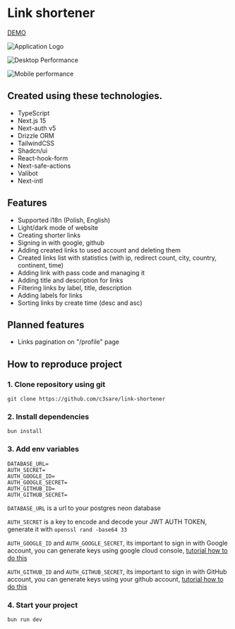 # Link shortener

[DEMO](https://link-shortener-omega-ten.vercel.app/)

![Application Logo](https://github.com/c3sare/link-shortener/assets/80517943/826cc31e-8128-480a-bfc3-c5b3b4f2edee)

![Desktop Performance](https://github.com/user-attachments/assets/fd8f6537-6036-44d3-83d0-b4a46a1b4ba4)

![Mobile performance](https://github.com/user-attachments/assets/a656ab7a-2b2f-408d-909f-0fc7d1dcf0b2)

## Created using these technologies.

- TypeScript
- Next.js 15
- Next-auth v5
- Drizzle ORM
- TailwindCSS
- Shadcn/ui
- React-hook-form
- Next-safe-actions
- Valibot
- Next-intl

## Features

- Supported i18n (Polish, English)
- Light/dark mode of website
- Creating shorter links
- Signing in with google, github
- Adding created links to used account and deleting them
- Created links list with statistics (with ip, redirect count, city, country, continent, time)
- Adding link with pass code and managing it
- Adding title and description for links
- Filtering links by label, title, description
- Adding labels for links
- Sorting links by create time (desc and asc)

## Planned features

- Links pagination on "/profile" page

## How to reproduce project

### 1. Clone repository using git

`git clone https://github.com/c3sare/link-shortener`

### 2. Install dependencies

`bun install`

### 3. Add env variables

```
DATABASE_URL=
AUTH_SECRET=
AUTH_GOOGLE_ID=
AUTH_GOOGLE_SECRET=
AUTH_GITHUB_ID=
AUTH_GITHUB_SECRET=
```

`DATABASE_URL` is a url to your postgres neon database

`AUTH_SECRET` is a key to encode and decode your JWT AUTH TOKEN, generate it with `openssl rand -base64 33`

`AUTH_GOOGLE_ID` and `AUTH_GOOGLE_SECRET`, its important to sign in with Google account, you can generate keys using google cloud console, [tutorial how to do this](https://youtu.be/OKMgyF5ezFs?si=2j5cEAy0B7D0wojU)

`AUTH_GITHUB_ID` and `AUTH_GITHUB_SECRET`, its important to sign in with GitHub account, you can generate keys using your github account, [tutorial how to do this](https://youtu.be/v2u8EDGFVpo?si=n__lvjOkKr_Gag52)

### 4. Start your project

`bun run dev`
